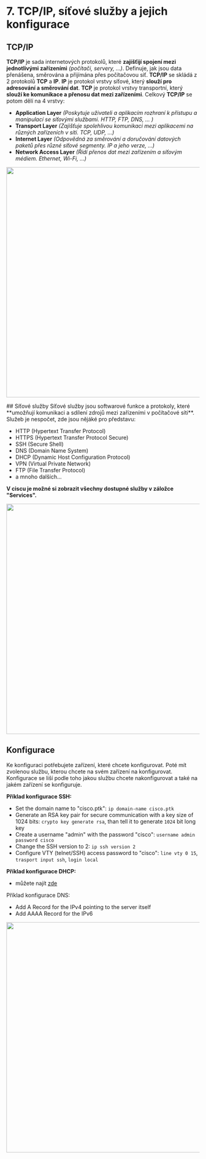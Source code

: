 # 7. TCP/IP, síťové služby a jejich konfigurace

## TCP/IP
**TCP/IP** je sada internetových protokolů, které **zajišťijí spojení mezi jednotlivými zařízeními** _(počítači, servery, ...)_. Definuje, jak jsou data přenášena, směrována a přijímána přes počítačovou síť. **TCP/IP** se skládá z 2 protokolů **TCP** a **IP**. **IP** je protokol vrstvy síťové, který **slouží pro adresování a směrování dat**. **TCP** je protokol vrstvy transportní, který **slouží ke komunikace a přenosu dat mezi zařízeními**.
Celkový **TCP/IP** se potom dělí na 4 vrstvy:

- **Application Layer** _(Poskytuje uživateli a aplikacím rozhraní k přístupu a manipulací se síťovými službami. HTTP, FTP, DNS, ... )_
- **Transport Layer** _(Zajišťuje spolehlivou komunikaci mezi aplikacemi na různých zařízeních v síti. TCP, UDP, ...)_
- **Internet Layer** _(Odpovědná za směrování a doručování datových paketů přes různé síťové segmenty. IP a jeho verze, ...)_
- **Network Access Layer** _(Řídí přenos dat mezi zařízením a síťovým médiem. Ethernet, Wi-Fi, ...)_

<p align="center">
  <img src="https://github.com/ToCatchTo/Maturitni-otazky/assets/119807755/013a6b82-0d8e-4cb3-8e4c-fedf1093a085" width="600" height="auto"/>
</p>
## Síťové služby
Síťové služby jsou softwarové funkce a protokoly, které **umožňují komunikaci a sdílení zdrojů mezi zařízeními v počítačové síti**. Služeb je nespočet, zde jsou nějáké pro představu:

- HTTP (Hypertext Transfer Protocol)
- HTTPS (Hypertext Transfer Protocol Secure)
- SSH (Secure Shell)
- DNS (Domain Name System)
- DHCP (Dynamic Host Configuration Protocol)
- VPN (Virtual Private Network)
- FTP (File Transfer Protocol)
- a mnoho dalších...

**V ciscu je možné si zobrazit všechny dostupné služby v záložce "Services".**
<p align="center">
  <img src="https://github.com/ToCatchTo/Maturitni-otazky/assets/119807755/19901ce5-383d-4c23-b1f0-c9548a1f8b24" width="600" height="auto"/>
</p>

## Konfigurace
Ke konfiguraci potřebujete zařízení, které chcete konfigurovat. Poté mít zvolenou službu, kterou chcete na svém zařízení na konfigurovat. Konfigurace se liší podle toho jakou službu chcete nakonfigurovat a také na jakém zařízení se konfiguruje. 

**Příklad konfigurace SSH:**
- Set the domain name to "cisco.ptk": `ip domain-name cisco.ptk`
- Generate an RSA key pair for secure communication with a key size of 1024 bits: `crypto key generate rsa`, than tell it to generate `1024` bit long key
- Create a username "admin" with the password "cisco": `username admin password cisco`
- Change the SSH version to 2: `ip ssh version 2`
- Configure VTY (telnet/SSH) access password to "cisco": `line vty 0 15`, `trasport input ssh`, `login local`

**Příklad konfigurace DHCP:**
- můžete najít [zde](https://github.com/Kesims/ps4-resources/blob/main/cisco_packet_tracer/DHCP%20Configuration.md)

Příklad konfigurace DNS:
- Add A Record for the IPv4 pointing to the server itself
- Add AAAA Record for the IPv6

<p align="center">
  <img src="https://github.com/ToCatchTo/Maturitni-otazky/assets/119807755/239e4d60-2dd8-4b65-a40b-f2500e1ea5f4" width="600" height="auto"/>
</p>
